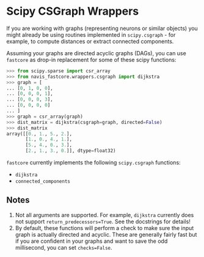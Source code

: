 # Scipy CSGraph Wrappers

If you are working with graphs (representing neurons or similar objects) you might
already be using routines implemented in `scipy.csgraph` - for example, to compute
distances or extract connected components.

Assuming your graphs are directed acyclic graphs (DAGs), you can use `fastcore` as
drop-in replacement for some of these scipy functions:

```python
>>> from scipy.sparse import csr_array
>>> from navis_fastcore.wrappers.csgraph import dijkstra
>>> graph = [
... [0, 1, 0, 0],
... [0, 0, 0, 1],
... [0, 0, 0, 3],
... [0, 0, 0, 0]
... ]
>>> graph = csr_array(graph)
>>> dist_matrix = dijkstra(csgraph=graph, directed=False)
>>> dist_matrix
array([[0., 1., 5., 2.],
       [1., 0., 4., 1.],
       [5., 4., 0., 3.],
       [2., 1., 3., 0.]], dtype=float32)
```

`fastcore` currently implements the following `scipy.csgraph` functions:

- `dijkstra`
- `connected_components`

## Notes
1. Not all arguments are supported. For example, `dijkstra` currently does not
   support `return_predecessors=True`. See the docstrings for details!
2. By default, these functions will perform a check to make sure the input graph
   is actually directed and acyclic. These are generally fairly fast but if you
   are confident in your graphs and want to save the odd millisecond, you can
   set `checks=False`.
